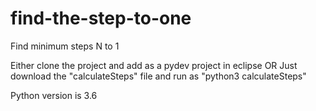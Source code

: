 # find-the-step-to-one
Find minimum steps N to 1

Either clone the project and add as a pydev project in eclipse
OR
Just download the "calculateSteps" file and run as "python3 calculateSteps" 

Python version is 3.6
